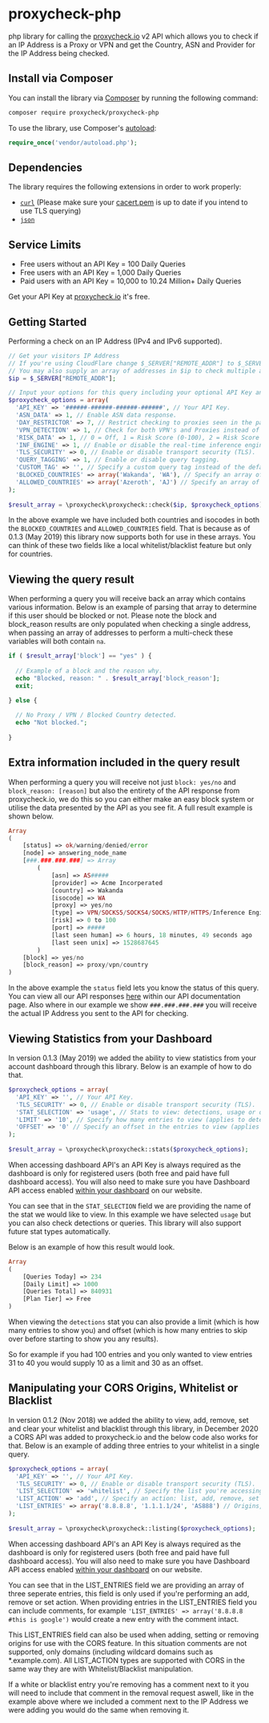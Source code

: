 # proxycheck-php
php library for calling the [proxycheck.io](https://proxycheck.io/) v2 API which allows you to check if an IP Address is a Proxy or VPN and get the Country, ASN and Provider for the IP Address being checked.

## Install via Composer ##

You can install the library via [Composer](http://getcomposer.org/) by running the following command:

```bash
composer require proxycheck/proxycheck-php
```
To use the library, use Composer's [autoload](https://getcomposer.org/doc/01-basic-usage.md#autoloading):

```php
require_once('vendor/autoload.php');
```

## Dependencies ##

The library requires the following extensions in order to work properly:

- [`curl`](https://secure.php.net/manual/en/book.curl.php) (Please make sure your [cacert.pem](https://curl.haxx.se/docs/caextract.html) is up to date if you intend to use TLS querying)
- [`json`](https://secure.php.net/manual/en/book.json.php)

## Service Limits ##

* Free users without an API Key = 100 Daily Queries
* Free users with an API Key = 1,000 Daily Queries
* Paid users with an API Key = 10,000 to 10.24 Million+ Daily Queries

Get your API Key at [proxycheck.io](http://proxycheck.io/) it's free.

## Getting Started ##

Performing a check on an IP Address (IPv4 and IPv6 supported).

```php
// Get your visitors IP Address
// If you're using CloudFlare change $_SERVER["REMOTE_ADDR"] to $_SERVER["HTTP_CF_CONNECTING_IP"]
// You may also supply an array of addresses in $ip to check multiple addresses at once.
$ip = $_SERVER["REMOTE_ADDR"];

// Input your options for this query including your optional API Key and query flags.
$proxycheck_options = array(
  'API_KEY' => '######-######-######-######', // Your API Key.
  'ASN_DATA' => 1, // Enable ASN data response.
  'DAY_RESTRICTOR' => 7, // Restrict checking to proxies seen in the past # of days.
  'VPN_DETECTION' => 1, // Check for both VPN's and Proxies instead of just Proxies.
  'RISK_DATA' => 1, // 0 = Off, 1 = Risk Score (0-100), 2 = Risk Score & Attack History.
  'INF_ENGINE' => 1, // Enable or disable the real-time inference engine.
  'TLS_SECURITY' => 0, // Enable or disable transport security (TLS).
  'QUERY_TAGGING' => 1, // Enable or disable query tagging.
  'CUSTOM_TAG' => '', // Specify a custom query tag instead of the default (Domain+Page).
  'BLOCKED_COUNTRIES' => array('Wakanda', 'WA'), // Specify an array of countries or isocodes to be blocked.
  'ALLOWED_COUNTRIES' => array('Azeroth', 'AJ') // Specify an array of countries or isocodes to be allowed.
);
  
$result_array = \proxycheck\proxycheck::check($ip, $proxycheck_options);
```
In the above example we have included both countries and isocodes in both the ```BLOCKED_COUNTRIES``` and ```ALLOWED_COUNTRIES``` field. That is because as of 0.1.3 (May 2019) this library now supports both for use in these arrays. You can think of these two fields like a local whitelist/blacklist feature but only for countries.

## Viewing the query result ##

When performing a query you will receive back an array which contains various information. Below is an example of parsing that array to determine if this user should be blocked or not. Please note the block and block_reason results are only populated when checking a single address, when passing an array of addresses to perform a multi-check these variables will both contain ```na```.

```php
if ( $result_array['block'] == "yes" ) {
    
  // Example of a block and the reason why.
  echo "Blocked, reason: " . $result_array['block_reason'];
  exit;

} else {
    
  // No Proxy / VPN / Blocked Country detected.
  echo "Not blocked.";
    
}
```

## Extra information included in the query result ##

When performing a query you will receive not just ```block: yes/no``` and ```block_reason: [reason]``` but also the entirety of the API response from proxycheck.io, we do this so you can either make an easy block system or utilise the data presented by the API as you see fit. A full result example is shown below.

```php
Array
(
    [status] => ok/warning/denied/error
    [node] => answering_node_name
    [###.###.###.###] => Array
        (
            [asn] => AS#####
            [provider] => Acme Incorperated
            [country] => Wakanda
            [isocode] => WA
            [proxy] => yes/no
            [type] => VPN/SOCKS5/SOCKS4/SOCKS/HTTP/HTTPS/Inference Engine/Compromised Server
            [risk] => 0 to 100
            [port] => #####
            [last seen human] => 6 hours, 18 minutes, 49 seconds ago
            [last seen unix] => 1528687645
        )
    [block] => yes/no
    [block_reason] => proxy/vpn/country
)
```

In the above example the ```status``` field lets you know the status of this query. You can view all our API responses [here](https://proxycheck.io/api/) within our API documentation page. Also where in our example we show ```###.###.###.###``` you will receive the actual IP Address you sent to the API for checking.

## Viewing Statistics from your Dashboard ##

In version 0.1.3 (May 2019) we added the ability to view statistics from your account dashboard through this library. Below is an example of how to do that.

```php
$proxycheck_options = array(
  'API_KEY' => '', // Your API Key.
  'TLS_SECURITY' => 0, // Enable or disable transport security (TLS).
  'STAT_SELECTION' => 'usage', // Stats to view: detections, usage or queries
  'LIMIT' => '10', // Specify how many entries to view (applies to detection stats only)
  'OFFSET' => '0' // Specify an offset in the entries to view (applies to detection stats only)
);
    
$result_array = \proxycheck\proxycheck::stats($proxycheck_options);
```
When accessing dashboard API's an API Key is always required as the dashboard is only for registered users (both free and paid have full dashboard access). You will also need to make sure you have Dashboard API access enabled [within your dashboard](https://proxycheck.io/dashboard/) on our website.

You can see that in the ```STAT_SELECTION``` field we are providing the name of the stat we would like to view. In this example we have selected ```usage``` but you can also check detections or queries. This library will also support future stat types automatically.

Below is an example of how this result would look.

```php
Array
(
    [Queries Today] => 234
    [Daily Limit] => 1000
    [Queries Total] => 840931
    [Plan Tier] => Free
)
```

When viewing the ```detections``` stat you can also provide a limit (which is how many entries to show you) and offset (which is how many entries to skip over before starting to show you any results).

So for example if you had 100 entries and you only wanted to view entries 31 to 40 you would supply 10 as a limit and 30 as an offset.

## Manipulating your CORS Origins, Whitelist or Blacklist ##

In version 0.1.2 (Nov 2018) we added the ability to view, add, remove, set and clear your whitelist and blacklist through this library, in December 2020 a CORS API was added to proxycheck.io and the below code also works for that. Below is an example of adding three entries to your whitelist in a single query.

```php
$proxycheck_options = array(
  'API_KEY' => '', // Your API Key.
  'TLS_SECURITY' => 0, // Enable or disable transport security (TLS).
  'LIST_SELECTION' => 'whitelist', // Specify the list you're accessing: CORS, whitelist or blacklist
  'LIST_ACTION' => 'add', // Specify an action: list, add, remove, set or clear.
  'LIST_ENTRIES' => array('8.8.8.8', '1.1.1.1/24', 'AS888') // Origins, IPs, Ranges or ASN's to be added, removed or set
);
    
$result_array = \proxycheck\proxycheck::listing($proxycheck_options);
```

When accessing dashboard API's an API Key is always required as the dashboard is only for registered users (both free and paid have full dashboard access). You will also need to make sure you have Dashboard API access enabled [within your dashboard](https://proxycheck.io/dashboard/) on our website.

You can see that in the LIST_ENTRIES field we are providing an array of three seperate entries, this field is only used if you're performing an add, remove or set action. When providing entries in the LIST_ENTRIES field you can include comments, for example ```'LIST_ENTRIES' => array('8.8.8.8 #this is google')``` would create a new entry with the comment intact.

This LIST_ENTRIES field can also be used when adding, setting or removing origins for use with the CORS feature. In this situation comments are not supported, only domains (including wildcard domains such as \*.example.com). All LIST_ACTION types are supported with CORS in the same way they are with Whitelist/Blacklist manipulation.

If a white or blacklist entry you're removing has a comment next to it you will need to include that comment in the removal request aswell, like in the example above where we included a comment next to the IP Address we were adding you would do the same when removing it.
